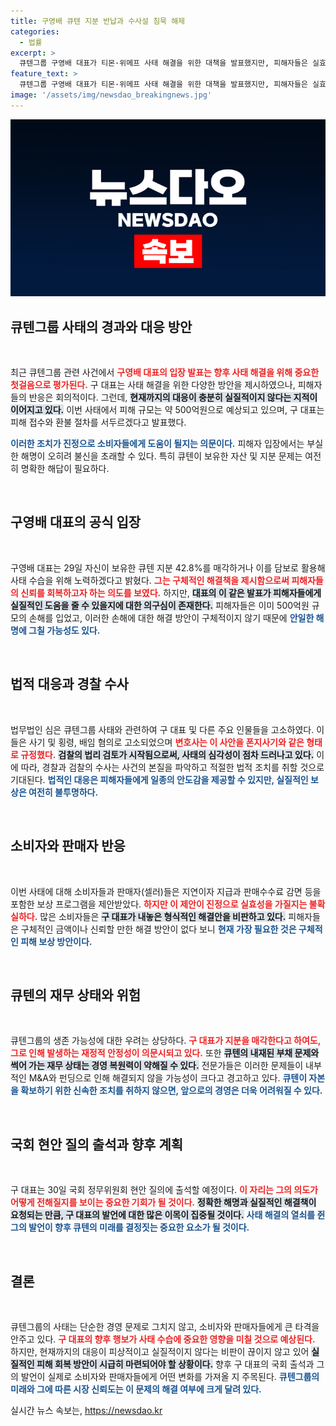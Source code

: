 ```yaml
---
title: 구영배 큐텐 지분 반납과 수사설 침묵 해제
categories:
  - 법률
excerpt: >
  큐텐그룹 구영배 대표가 티몬·위메프 사태 해결을 위한 대책을 발표했지만, 피해자들은 실효성 없는 방안이라며 반발 중. 경찰 수사 및 검찰 법리 검토에 들어간 상황에서, 30일 국회 현안 질의 기대.
feature_text: >
  큐텐그룹 구영배 대표가 티몬·위메프 사태 해결을 위한 대책을 발표했지만, 피해자들은 실효성 없는 방안이라며 반발 중. 경찰 수사 및 검찰 법리 검토에 들어간 상황에서, 30일 국회 현안 질의 기대.
image: '/assets/img/newsdao_breakingnews.jpg'
---
```


<p><img src="/assets/img/newsdao_breakingnews.jpg" alt="ranknews 속보" /></p>

<h2 data-ke-size="size26">큐텐그룹 사태의 경과와 대응 방안</h2>

<p data-ke-size="size16">&nbsp;</p>

<p>최근 큐텐그룹 관련 사건에서 <b><span style="color: #ee2323;">구영배 대표의 입장 발표는 향후 사태 해결을 위해 중요한 첫걸음으로 평가된다.</span></b> 구 대표는 사태 해결을 위한 다양한 방안을 제시하였으나, 피해자들의 반응은 회의적이다. 그런데, <b><span style="background-color: #21538527;">현재까지의 대응이 충분히 실질적이지 않다는 지적이 이어지고 있다.</span></b> 이번 사태에서 피해 규모는 약 500억원으로 예상되고 있으며, 구 대표는 피해 접수와 환불 절차를 서두르겠다고 발표했다. </p>

<p><b><span style="color: #1a5490;">이러한 조치가 진정으로 소비자들에게 도움이 될지는 의문이다.</span></b> 피해자 입장에서는 부실한 해명이 오히려 불신을 초래할 수 있다. 특히 큐텐이 보유한 자산 및 지분 문제는 여전히 명확한 해답이 필요하다.</p>

<p data-ke-size="size16">&nbsp;</p>

<h2 data-ke-size="size26">구영배 대표의 공식 입장</h2>

<p data-ke-size="size16">&nbsp;</p>

<p>구영배 대표는 29일 자신이 보유한 큐텐 지분 42.8%를 매각하거나 이를 담보로 활용해 사태 수습을 위해 노력하겠다고 밝혔다. <b><span style="color: #ee2323;">그는 구체적인 해결책을 제시함으로써 피해자들의 신뢰를 회복하고자 하는 의도를 보였다.</span></b> 하지만, <b><span style="background-color: #21538527;">대표의 이 같은 발표가 피해자들에게 실질적인 도움을 줄 수 있을지에 대한 의구심이 존재한다.</span></b> 피해자들은 이미 500억원 규모의 손해를 입었고, 이러한 손해에 대한 해결 방안이 구체적이지 않기 때문에 <b><span style="color: #1a5490;">안일한 해명에 그칠 가능성도 있다.</span></b></p>

<p data-ke-size="size16">&nbsp;</p>

<h2 data-ke-size="size26">법적 대응과 경찰 수사</h2>

<p data-ke-size="size16">&nbsp;</p>

<p>법무법인 심은 큐텐그룹 사태와 관련하여 구 대표 및 다른 주요 인물들을 고소하였다. 이들은 사기 및 횡령, 배임 혐의로 고소되었으며 <b><span style="color: #ee2323;">변호사는 이 사안을 폰지사기와 같은 형태로 규정했다.</span></b> <b><span style="background-color: #21538527;">검찰의 법리 검토가 시작됨으로써, 사태의 심각성이 점차 드러나고 있다.</span></b> 이에 따라, 경찰과 검찰의 수사는 사건의 본질을 파악하고 적절한 법적 조치를 취할 것으로 기대된다. <b><span style="color: #1a5490;">법적인 대응은 피해자들에게 일종의 안도감을 제공할 수 있지만, 실질적인 보상은 여전히 불투명하다.</span></b></p>

<p data-ke-size="size16">&nbsp;</p>

<h2 data-ke-size="size26">소비자와 판매자 반응</h2>

<p data-ke-size="size16">&nbsp;</p>

<p>이번 사태에 대해 소비자들과 판매자(셀러)들은 지연이자 지급과 판매수수료 감면 등을 포함한 보상 프로그램을 제안받았다. <b><span style="color: #ee2323;">하지만 이 제안이 진정으로 실효성을 가질지는 불확실하다.</span></b> 많은 소비자들은 <b><span style="background-color: #21538527;">구 대표가 내놓은 형식적인 해결안을 비판하고 있다.</span></b> 피해자들은 구체적인 금액이나 신뢰할 만한 해결 방안이 없다 보니 <b><span style="color: #1a5490;">현재 가장 필요한 것은 구체적인 피해 보상 방안이다.</span></b></p>

<p data-ke-size="size16">&nbsp;</p>

<h2 data-ke-size="size26">큐텐의 재무 상태와 위험</h2>

<p data-ke-size="size16">&nbsp;</p>

<p>큐텐그룹의 생존 가능성에 대한 우려는 상당하다. <b><span style="color: #ee2323;">구 대표가 지분을 매각한다고 하여도, 그로 인해 발생하는 재정적 안정성이 의문시되고 있다.</span></b> 또한 <b><span style="background-color: #21538527;">큐텐의 내재된 부채 문제와 썩어 가는 재무 상태는 경영 복원력이 약해질 수 있다.</span></b> 전문가들은 이러한 문제들이 내부적인 M&amp;A와 펀딩으로 인해 해결되지 않을 가능성이 크다고 경고하고 있다. <b><span style="color: #1a5490;">큐텐이 자본을 확보하기 위한 신속한 조치를 취하지 않으면, 앞으로의 경영은 더욱 어려워질 수 있다.</span></b></p>

<p data-ke-size="size16">&nbsp;</p>

<h2 data-ke-size="size26">국회 현안 질의 출석과 향후 계획</h2>

<p data-ke-size="size16">&nbsp;</p>

<p>구 대표는 30일 국회 정무위원회 현안 질의에 출석할 예정이다. <b><span style="color: #ee2323;">이 자리는 그의 의도가 어떻게 전해질지를 보이는 중요한 기회가 될 것이다.</span></b> <b><span style="background-color: #21538527;">정확한 해명과 실질적인 해결책이 요청되는 만큼, 구 대표의 발언에 대한 많은 이목이 집중될 것이다.</span></b> <b><span style="color: #1a5490;">사태 해결의 열쇠를 쥔 그의 발언이 향후 큐텐의 미래를 결정짓는 중요한 요소가 될 것이다.</span></b> </p>

<p data-ke-size="size16">&nbsp;</p>

<h2 data-ke-size="size26">결론</h2>

<p data-ke-size="size16">&nbsp;</p>

<p>큐텐그룹의 사태는 단순한 경영 문제로 그치지 않고, 소비자와 판매자들에게 큰 타격을 안주고 있다. <b><span style="color: #ee2323;">구 대표의 향후 행보가 사태 수습에 중요한 영향을 미칠 것으로 예상된다.</span></b> 하지만, 현재까지의 대응이 피상적이고 실질적이지 않다는 비판이 끊이지 않고 있어 <b><span style="background-color: #21538527;">실질적인 피해 회복 방안이 시급히 마련되어야 할 상황이다.</span></b> 향후 구 대표의 국회 출석과 그의 발언이 실제로 소비자와 판매자들에게 어떤 변화를 가져올 지 주목된다. <b><span style="color: #1a5490;">큐텐그룹의 미래와 그에 따른 시장 신뢰도는 이 문제의 해결 여부에 크게 달려 있다.</span></b></p>
실시간 뉴스 속보는, <a href="https://newsdao.kr" rel="dofollow">https://newsdao.kr</a>


